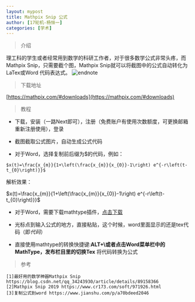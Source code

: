 ```yaml
---
layout: mypost
title: Mathpix Snip 公式
author: [17轮机-杨恒一]
categories: [学术]
---
```

> 介绍

理工科的学生或者经常用到数学的科研工作者，对于很多数学公式非常头疼，而Mathpix Snip，只需要截个图，Mathpix Snip就可以将截图中的公式自动转化为 LaTex或Word 代码表达式。
![endnote](https://mathpix.com/images/snip-page/mathpix_cloud@2x.png)

>下载地址

[https://mathpix.com/#downloads](https://mathpix.com/#downloads)

>教程

- 下载，安装（一路Next即可），注册（免费账户有使用次数额度，可更换邮箱重新注册使用），登录

- 截图截取公式图片，自动生成公式代码

- 对于Word，选择复制前后缀为$的代码，例如：

```
$x(t)=\frac{x_{m}}{1+\left(\frac{x_{m}}{x_{0}}-1\right) e^{-r\left(t-t_{0}\right)}}$
```
解析效果：

$x(t)=\frac{x_{m}}{1+\left(\frac{x_{m}}{x_{0}}-1\right) e^{-r\left(t-t_{0}\right)}}$


- 对于Word，需要下载mathtype插件，[点击下载](https://www.mathtype.cn/xiazai.html)

- 光标点到输入公式的地方，直接粘贴，这个时候，word里面显示的还是tex代码（即$代码$）

- 直接使用mathtype的转换快捷键:**ALT+\\**或者点击Word菜单栏中的MathType，发布栏目里的**切换Tex** 将代码转换为公式

> 参考

```
[1]最好用的数学神器Mathpix Snip https://blog.csdn.net/qq_34243930/article/details/89158366
[2]Mathpix Snip 2019 https://www.cr173.com/soft/971926.html
[3]复制公式到word https://www.jianshu.com/p/a70bdeed2046
```


